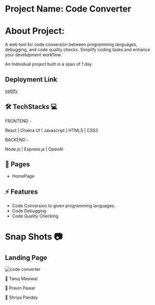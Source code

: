 
# Project Name: Code Converter

# About Project:

A web tool for code conversion between programming languages, debugging, and code quality checks. Simplify coding tasks and enhance your development workflow.

An Individual project built in a span of 1 day.
##

## Deployment Link

[netlify](https://shatrucodeconverter.netlify.app/)

## 🛠 TechStacks 💻

FRONTEND -

React  | Chakra UI  | Javascript | HTML5 | CSS3

BACKEND -

 Node.js | Express.js | OpenAI

## 📄 Pages

- HomePage

## ⚡ Features

- Code Conversion to given programming languages.
- Code Debugging
- Code Quality Checking

# Snap Shots 📷
## Landing Page
![code converter](https://github.com/shatrukumar47/vogue-pocket-8479/assets/123942835/38444654-422f-406d-a6fb-a11af9e1689a)



👤 Tanuj Masiwal

👤 Pravin Pawar

👤 Shriya Pandey

